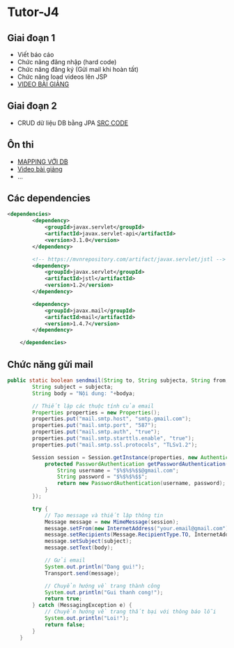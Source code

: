 # Tutor-J4

## Giai đoạn 1
- Viết báo cáo
- Chức năng đăng nhập (hard code)
- Chức năng đăng ký (Gửi mail khi hoàn tất)
- Chức năng load videos lên JSP
- [VIDEO BÀI GIẢNG](https://youtu.be/xbMoY_UMJKw)

## Giai đoạn 2
- CRUD dữ liệu DB bằng JPA [SRC CODE](https://github.com/Theanishtar/Tutor-J4/tree/ASM2)


## Ôn thi
- [MAPPING VỚI DB](https://github.com/dangtranhuu/Java4-FinalTest)
- [Video bài giảng](https://www.youtube.com/watch?v=CUtbXtRVFR8&t=811s)
- ...



## Các dependencies
```xml
<dependencies>
		<dependency>
			<groupId>javax.servlet</groupId>
			<artifactId>javax.servlet-api</artifactId>
			<version>3.1.0</version>
		</dependency>

		<!-- https://mvnrepository.com/artifact/javax.servlet/jstl -->
		<dependency>
			<groupId>javax.servlet</groupId>
			<artifactId>jstl</artifactId>
			<version>1.2</version>
		</dependency>

		<dependency>
			<groupId>javax.mail</groupId>
			<artifactId>mail</artifactId>
			<version>1.4.7</version>
		</dependency>

	</dependencies>
```

## Chức năng gửi mail
```java
public static boolean sendmail(String to, String subjecta, String from, String bodya) {
		String subject = subjecta;
		String body = "Nội dung: "+bodya;

		// Thiết lập các thuộc tính của email
		Properties properties = new Properties();
		properties.put("mail.smtp.host", "smtp.gmail.com");
		properties.put("mail.smtp.port", "587");
		properties.put("mail.smtp.auth", "true");
		properties.put("mail.smtp.starttls.enable", "true");
		properties.put("mail.smtp.ssl.protocols", "TLSv1.2");

		Session session = Session.getInstance(properties, new Authenticator() {
			protected PasswordAuthentication getPasswordAuthentication() {
				String username = "$%$%$%$$@gmail.com";
				String password = "$%$%$%$$";
				return new PasswordAuthentication(username, password);
			}
		});

		try {
			// Tạo message và thiết lập thông tin
			Message message = new MimeMessage(session);
			message.setFrom(new InternetAddress("your.email@gmail.com"));
			message.setRecipients(Message.RecipientType.TO, InternetAddress.parse(to));
			message.setSubject(subject);
			message.setText(body);

			// Gửi email
			System.out.println("Dang gui!");
			Transport.send(message);

			// Chuyển hướng về trang thành công
			System.out.println("Gui thanh cong!");
			return true;
		} catch (MessagingException e) {
			// Chuyển hướng về trang thất bại với thông báo lỗi
			System.out.println("Loi!");
			return false;
		}
	}
```
